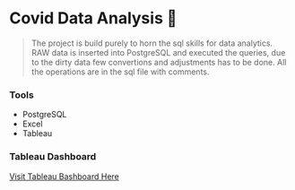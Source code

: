 # Covid Data Analysis 🦠

> The project is build purely to horn the sql skills for data analytics. RAW data is inserted into PostgreSQL and executed the queries, due to the dirty data few convertions and adjustments has to be done. All the operations are in the sql file with comments.

### Tools

* PostgreSQL
* Excel
* Tableau

### Tableau Dashboard

[Visit Tableau Bashboard Here](https://public.tableau.com/app/profile/jayasooryan.tm/viz/CovidDashboard_16794880475510/Dashboard1?publish=yes)
